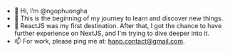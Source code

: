 - 👋 Hi, I’m @ngophuongha
- 👀 This is the beginning of my journey to learn and discover new things.
- 🌱 ReactJS was my first destination. After that, I got the chance to have further experience on NextJS, and I'm trying to dive deeper into it. 
- 📫 For work, please ping me at: hanp.contact@gmail.com.

<!---
ngophuongha/ngophuongha is a ✨ special ✨ repository because its `README.md` (this file) appears on your GitHub profile.
You can click the Preview link to take a look at your changes.
--->
